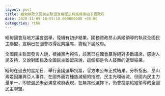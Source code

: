 ```yaml
---
layout: post
title: 緬甸執政全國民主聯盟宣稱獲足夠議席籌組下屆政府
date: 2020-11-09 16:55:18.000000000 +08:00
categories: rthk
---
```


緬甸國會及地方議會選舉，陸續有初步結果。國務資政昂山素姬領導的執政全國民主聯盟，宣稱已在國會取得足夠議席，籌組下屆政府。

全國民主聯盟發言人說，根據黨內報告，該黨已在國會贏得絕對多數議席，感謝人民支持，又說對國民及全國民主聯盟來說，這個都是令人鼓舞的選舉結果。

緬甸在過去的星期日，舉行全國選舉投票，官方未公布正式結果。分析指出，昂山素姬因羅興亞人事件，在國外面對種族滅絕的指控，民主光環破滅，但國內民主力量單一，即使選民未必滿意政府表現，在無其他選擇下，仍會投票給她領導的全國民主聯盟。
